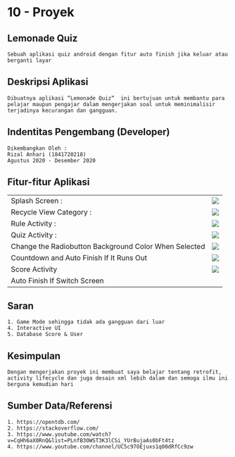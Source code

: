 # 10 - Proyek

## Lemonade Quiz

    Sebuah aplikasi quiz android dengan fitur auto finish jika keluar atau berganti layar

## Deskripsi Aplikasi

    Dibuatnya aplikasi “Lemonade Quiz“  ini bertujuan untuk membantu para pelajar maupun pengajar dalam mengerjakan soal untuk meminimalisir terjadinya kecurangan dan gangguan.

## Indentitas Pengembang (Developer)

    Dikembangkan Oleh :
    Rizal Anhari (1841720218)
    Agustus 2020 - Desember 2020

## Fitur-fitur Aplikasi

|  |  |
|--|--|
| Splash Screen :  |  ![](img/Screenshot_1.png) |
| Recycle View Category : |  ![](img/Screenshot_2.png) |
| Rule Activity : |  ![](img/Screenshot_3.png) |
| Quiz Activity : |  ![](img/Screenshot_4.png) |
| Change the Radiobutton Background Color When Selected |  ![](img/Screenshot_5.png) |
| Countdown and Auto Finish If It Runs Out  |  ![](img/Screenshot_6.png) |
| Score Activity|  ![](img/Screenshot_7.png) |
| Auto Finish If Switch Screen |  |


## Saran

    1. Game Mode sehingga tidak ada gangguan dari luar
    4. Interactive UI
    5. Database Score & User

## Kesimpulan

    Dengan mengerjakan proyek ini membuat saya belajar tentang retrofit, activity lifecycle dan juga desain xml lebih dalam dan semoga ilmu ini berguna kemudian hari

## Sumber Data/Referensi

    1. https://opentdb.com/
    2. https://stackoverflow.com/
    3. https://www.youtube.com/watch?v=CqHh6aX0RnQ&list=PLnfB3OWST3K3lCSi_YUrBujaAs0bFt4tz
    4. https://www.youtube.com/channel/UC5c97OEjuxs1q00dRfCc9zw